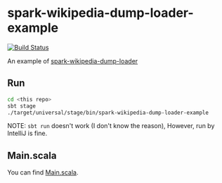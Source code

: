 # spark-wikipedia-dump-loader-example
[![Build Status](https://travis-ci.org/nwtgck/wikipedia-dump-loader-example-scala.svg?branch=master)](https://travis-ci.org/nwtgck/wikipedia-dump-loader-example-scala)

An example of [spark-wikipedia-dump-loader](https://github.com/nwtgck/spark-wikipedia-dump-loader)

## Run

```bash
cd <this repo>
sbt stage 
./target/universal/stage/bin/spark-wikipedia-dump-loader-example
```

NOTE: `sbt run` doesn't work (I don't know the reason), However, run by IntelliJ is fine. 

## Main.scala

You can find [Main.scala](src/main/scala/io/github/nwtgck/spark_wikipedia_dump_loader_example/Main.scala).

